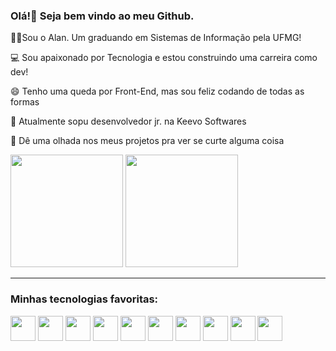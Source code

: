 ### Olá!👋 Seja bem vindo ao meu Github.
<p>👨‍💻Sou o Alan. Um graduando em Sistemas de Informação pela UFMG!</p>
<p>💻 Sou apaixonado por Tecnologia e estou construindo uma carreira como dev!</p>
<p>😄 Tenho uma queda por Front-End, mas sou feliz codando de todas as formas</p>
<p>🎲 Atualmente sopu desenvolvedor jr. na Keevo Softwares</p>
<p>👀 Dê uma olhada nos meus projetos pra ver se curte alguma coisa</p>


<div>
  <img height=180em src="https://github-readme-stats.vercel.app/api?username=alan-augusto&show_icons=true&theme=gotham&rank_icon=github" />
  <img height=180em src="https://github-readme-stats.vercel.app/api/top-langs/?username=alan-augusto&hide_progress=false&show_icons=true&theme=gotham&layout=compact" />
</div>
<hr/>
<div>
  <h3>Minhas tecnologias favoritas:</h3>
  <img src="https://cdn.jsdelivr.net/gh/devicons/devicon/icons/html5/html5-original.svg" style="height:40px" />
  <img src="https://cdn.jsdelivr.net/gh/devicons/devicon/icons/css3/css3-original.svg" style="height:40px"/>
  <img src="https://cdn.jsdelivr.net/gh/devicons/devicon/icons/javascript/javascript-original.svg" style="height:40px"/>
  <img src="https://cdn.jsdelivr.net/gh/devicons/devicon/icons/typescript/typescript-plain.svg" style="height:40px"/>
  <img src="https://cdn.jsdelivr.net/gh/devicons/devicon/icons/react/react-original.svg" style="height:40px" />
  <img src="https://cdn.jsdelivr.net/gh/devicons/devicon@latest/icons/angular/angular-original.svg" style="height:40px" />
  <img src="https://cdn.jsdelivr.net/gh/devicons/devicon/icons/nodejs/nodejs-original.svg"  style="height:40px" />
  <img src="https://cdn.jsdelivr.net/gh/devicons/devicon/icons/python/python-original.svg" style="height:40px"/>
  <img src="https://cdn.jsdelivr.net/gh/devicons/devicon@latest/icons/csharp/csharp-original.svg" style="height:40px" />
  <img src="https://cdn.jsdelivr.net/gh/devicons/devicon/icons/cplusplus/cplusplus-original.svg" style="height:40px"/>
</div>
